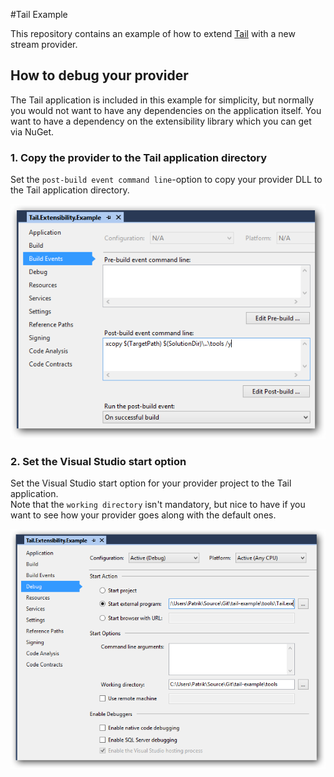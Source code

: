 #Tail Example

This repository contains an example of how to extend [Tail](https://github.com/patriksvensson/tail) with a new stream provider.

## How to debug your provider

The Tail application is included in this example for simplicity, but normally you would not want to have any dependencies on the application itself. You want to have a dependency on the extensibility library which you can get via NuGet.

### 1. Copy the provider to the Tail application directory

Set the `post-build event command line`-option to copy your provider DLL to the Tail application directory.

![Image of the application](doc/images/vs-1.png)

### 2. Set the Visual Studio start option

Set the Visual Studio start option for your provider project to the Tail application.  
Note that the `working directory` isn't mandatory, but nice to have if you want to see how your provider goes along with the default ones.

![Image of the application](doc/images/vs-2.png)


